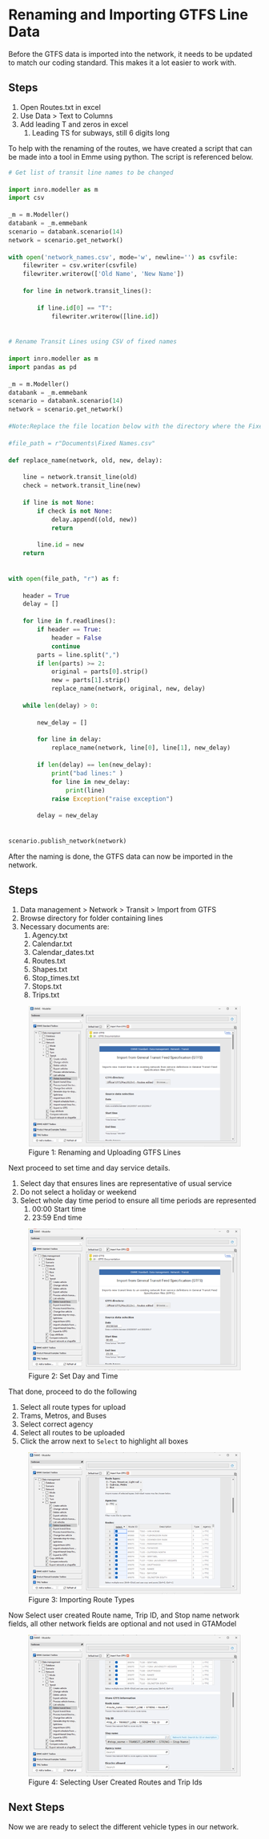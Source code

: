 # Renaming and Importing GTFS Line Data

Before the GTFS data is imported into the network, it needs to be updated to match our coding standard.
This makes it a lot easier to work with.

## Steps

1.	Open Routes.txt in excel
2.	Use Data > Text to Columns
3.	Add leading T and zeros in excel
    1. Leading TS for subways, still 6 digits long


To help with the renaming of the routes, we have created a script that can be made into a tool in Emme 
using python. The script is referenced below.

```python
# Get list of transit line names to be changed

import inro.modeller as m
import csv

_m = m.Modeller()
databank = _m.emmebank
scenario = databank.scenario(14)
network = scenario.get_network()

with open('network_names.csv', mode='w', newline='') as csvfile:
    filewriter = csv.writer(csvfile)
    filewriter.writerow(['Old Name', 'New Name'])
    
    for line in network.transit_lines():

        if line.id[0] == "T":
            filewriter.writerow([line.id])


# Rename Transit Lines using CSV of fixed names

import inro.modeller as m
import pandas as pd

_m = m.Modeller()
databank = _m.emmebank
scenario = databank.scenario(14)
network = scenario.get_network()

#Note:Replace the file location below with the directory where the Fixed Names CSV file is located and uncomment below.

#file_path = r"Documents\Fixed Names.csv"

def replace_name(network, old, new, delay):
    
    line = network.transit_line(old)
    check = network.transit_line(new)
    
    if line is not None:
        if check is not None:
            delay.append((old, new))
            return
    
        line.id = new
    return

    
with open(file_path, "r") as f:
    
    header = True
    delay = []
    
    for line in f.readlines():
        if header == True:
            header = False
            continue
        parts = line.split(",")
        if len(parts) >= 2:
            original = parts[0].strip()
            new = parts[1].strip()
            replace_name(network, original, new, delay)
    
    while len(delay) > 0: 
    
        new_delay = []

        for line in delay:
            replace_name(network, line[0], line[1], new_delay)
        
        if len(delay) == len(new_delay):
            print("bad lines:" )
            for line in new_delay:
                print(line)
            raise Exception("raise exception")
            
        delay = new_delay

    
scenario.publish_network(network)

```


After the naming is done, the GTFS data can now be imported in the network.

## Steps
1.	Data management > Network > Transit > Import from GTFS 
2.	Browse directory for folder containing lines
3.	Necessary documents are:
    1. Agency.txt
    2. Calendar.txt
    3. Calendar_dates.txt
    4. Routes.txt
    5. Shapes.txt
    6. Stop_times.txt
    7. Stops.txt
    8. Trips.txt


<figure>
    <img src="images/RenamingAndUploadingLines.png"
        alt="Add Module"/>
    <figcaption text-align="center">Figure 1: Renaming and Uploading GTFS Lines</figcaption>
</figure>
    

Next proceed to set time and day service details.
1.	Select day that ensures lines are representative of usual service
2.	Do not select a holiday or weekend
3.	Select whole day time period to ensure all time periods are represented
    1. 00:00 Start time
    2. 23:59 End time

<figure>
    <img src="images/SetDayAndTime.png"
        alt="Add Module"/>
    <figcaption text-align="center">Figure 2: Set Day and Time</figcaption>
</figure>


That done, proceed to do the following
1.  Select all route types for upload
2.	Trams, Metros, and Buses
3.	Select correct agency
4.	Select all routes to be uploaded
5.	Click the arrow next to `Select` to highlight all boxes

<figure>
    <img src="images/ImportingRouteTypes.png"
        alt="Add Module"/>
    <figcaption text-align="center">Figure 3: Importing Route Types</figcaption>
</figure>

Now Select user created Route name, Trip ID, and Stop name network fields, all other network fields are optional and not used in GTAModel

<figure>
    <img src="images/SelectingUserCreatedRoutesandTripIds.png"
        alt="Add Module"/>
    <figcaption text-align="center">Figure 4: Selecting User Created Routes and Trip Ids</figcaption>
</figure>

## Next Steps

Now we are ready to select the different vehicle types in our network.
